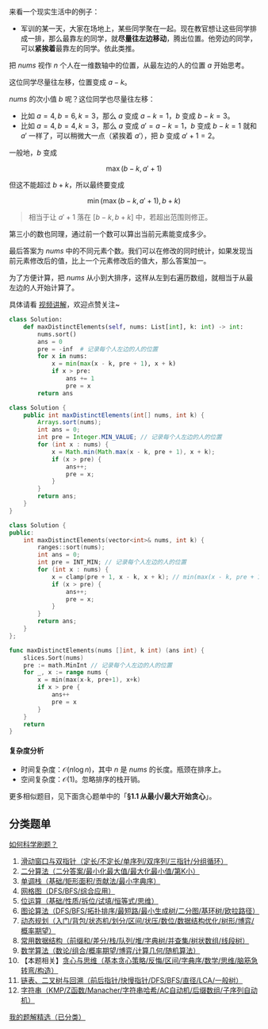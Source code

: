来看一个现实生活中的例子：

- 军训的某一天，大家在场地上，某些同学聚在一起。现在教官想让这些同学排成一排，那么最靠左的同学，就**尽量往左边移动**，腾出位置。他旁边的同学，可以**紧挨着**最靠左的同学。依此类推。

把 $\textit{nums}$ 视作 $n$ 个人在一维数轴中的位置，从最左边的人的位置 $a$ 开始思考。

这位同学尽量往左移，位置变成 $a-k$。

$\textit{nums}$ 的次小值 $b$ 呢？这位同学也尽量往左移：

- 比如 $a=4,b=6,k=3$，那么 $a$ 变成 $a-k=1$，$b$ 变成 $b-k=3$。
- 比如 $a=4,b=4,k=3$，那么 $a$ 变成 $a'=a-k=1$，$b$ 变成 $b-k=1$ 就和 $a'$ 一样了，可以稍微大一点（紧挨着 $a'$），把 $b$ 变成 $a'+1=2$。

一般地，$b$ 变成

$$
\max(b-k,a'+1)
$$

但这不能超过 $b+k$，所以最终要变成

$$
\min(\max(b-k,a'+1),b+k)
$$

> 相当于让 $a'+1$ 落在 $[b-k,b+k]$ 中，若超出范围则修正。

第三小的数也同理，通过前一个数可以算出当前元素能变成多少。

最后答案为 $\textit{nums}$ 中的不同元素个数。我们可以在修改的同时统计，如果发现当前元素修改后的值，比上一个元素修改后的值大，那么答案加一。

为了方便计算，把 $\textit{nums}$ 从小到大排序，这样从左到右遍历数组，就相当于从最左边的人开始计算了。

具体请看 [视频讲解](https://www.bilibili.com/video/BV1wmkqYREnP/?t=4m20s)，欢迎点赞关注~

```py [sol-Python3]
class Solution:
    def maxDistinctElements(self, nums: List[int], k: int) -> int:
        nums.sort()
        ans = 0
        pre = -inf  # 记录每个人左边的人的位置
        for x in nums:
            x = min(max(x - k, pre + 1), x + k)
            if x > pre:
                ans += 1
                pre = x
        return ans
```

```java [sol-Java]
class Solution {
    public int maxDistinctElements(int[] nums, int k) {
        Arrays.sort(nums);
        int ans = 0;
        int pre = Integer.MIN_VALUE; // 记录每个人左边的人的位置
        for (int x : nums) {
            x = Math.min(Math.max(x - k, pre + 1), x + k);
            if (x > pre) {
                ans++;
                pre = x;
            }
        }
        return ans;
    }
}
```

```cpp [sol-C++]
class Solution {
public:
    int maxDistinctElements(vector<int>& nums, int k) {
        ranges::sort(nums);
        int ans = 0;
        int pre = INT_MIN; // 记录每个人左边的人的位置
        for (int x : nums) {
            x = clamp(pre + 1, x - k, x + k); // min(max(x - k, pre + 1), x + k)
            if (x > pre) {
                ans++;
                pre = x;
            }
        }
        return ans;
    }
};
```

```go [sol-Go]
func maxDistinctElements(nums []int, k int) (ans int) {
	slices.Sort(nums)
	pre := math.MinInt // 记录每个人左边的人的位置
	for _, x := range nums {
		x = min(max(x-k, pre+1), x+k)
		if x > pre {
			ans++
			pre = x
		}
	}
	return
}
```

#### 复杂度分析

- 时间复杂度：$\mathcal{O}(n\log n)$，其中 $n$ 是 $\textit{nums}$ 的长度。瓶颈在排序上。
- 空间复杂度：$\mathcal{O}(1)$。忽略排序的栈开销。

更多相似题目，见下面贪心题单中的「**§1.1 从最小/最大开始贪心**」。

## 分类题单

[如何科学刷题？](https://leetcode.cn/circle/discuss/RvFUtj/)

1. [滑动窗口与双指针（定长/不定长/单序列/双序列/三指针/分组循环）](https://leetcode.cn/circle/discuss/0viNMK/)
2. [二分算法（二分答案/最小化最大值/最大化最小值/第K小）](https://leetcode.cn/circle/discuss/SqopEo/)
3. [单调栈（基础/矩形面积/贡献法/最小字典序）](https://leetcode.cn/circle/discuss/9oZFK9/)
4. [网格图（DFS/BFS/综合应用）](https://leetcode.cn/circle/discuss/YiXPXW/)
5. [位运算（基础/性质/拆位/试填/恒等式/思维）](https://leetcode.cn/circle/discuss/dHn9Vk/)
6. [图论算法（DFS/BFS/拓扑排序/最短路/最小生成树/二分图/基环树/欧拉路径）](https://leetcode.cn/circle/discuss/01LUak/)
7. [动态规划（入门/背包/状态机/划分/区间/状压/数位/数据结构优化/树形/博弈/概率期望）](https://leetcode.cn/circle/discuss/tXLS3i/)
8. [常用数据结构（前缀和/差分/栈/队列/堆/字典树/并查集/树状数组/线段树）](https://leetcode.cn/circle/discuss/mOr1u6/)
9. [数学算法（数论/组合/概率期望/博弈/计算几何/随机算法）](https://leetcode.cn/circle/discuss/IYT3ss/)
10. 【本题相关】[贪心与思维（基本贪心策略/反悔/区间/字典序/数学/思维/脑筋急转弯/构造）](https://leetcode.cn/circle/discuss/g6KTKL/)
11. [链表、二叉树与回溯（前后指针/快慢指针/DFS/BFS/直径/LCA/一般树）](https://leetcode.cn/circle/discuss/K0n2gO/)
12. [字符串（KMP/Z函数/Manacher/字符串哈希/AC自动机/后缀数组/子序列自动机）](https://leetcode.cn/circle/discuss/SJFwQI/)

[我的题解精选（已分类）](https://github.com/EndlessCheng/codeforces-go/blob/master/leetcode/SOLUTIONS.md)
